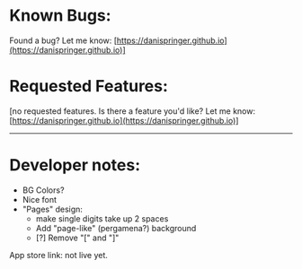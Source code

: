# Known Bugs:

Found a bug? Let me know: [https://danispringer.github.io](https://danispringer.github.io)]

# Requested Features:

[no requested features. Is there a feature you'd like? Let me know: [https://danispringer.github.io](https://danispringer.github.io)]

---------------------------------------------------------------------------------------------------------------

# Developer notes:
- BG Colors?
- Nice font
- "Pages" design:
  - make single digits take up 2 spaces
  - Add "page-like" (pergamena?) background
  - [?] Remove "[" and "]"


App store link: not live yet.